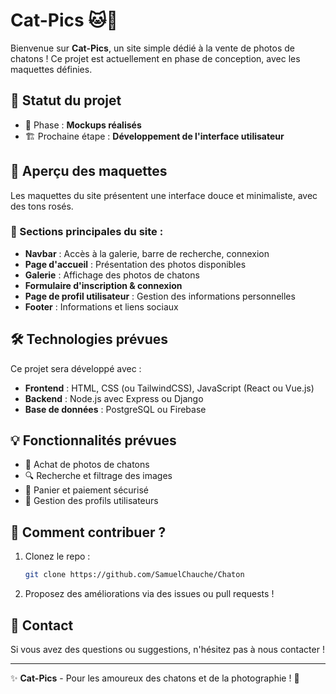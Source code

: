 # Cat-Pics 🐱📸

Bienvenue sur **Cat-Pics**, un site simple dédié à la vente de photos de chatons ! Ce projet est actuellement en phase de conception, avec les maquettes définies.

## 📌 Statut du projet
- 🚀 Phase : **Mockups réalisés**
- 🏗️ Prochaine étape : **Développement de l'interface utilisateur**

## 🎨 Aperçu des maquettes
Les maquettes du site présentent une interface douce et minimaliste, avec des tons rosés.

### 📌 Sections principales du site :
- **Navbar** : Accès à la galerie, barre de recherche, connexion
- **Page d'accueil** : Présentation des photos disponibles
- **Galerie** : Affichage des photos de chatons
- **Formulaire d'inscription & connexion**
- **Page de profil utilisateur** : Gestion des informations personnelles
- **Footer** : Informations et liens sociaux

## 🛠️ Technologies prévues
Ce projet sera développé avec :
- **Frontend** : HTML, CSS (ou TailwindCSS), JavaScript (React ou Vue.js)
- **Backend** : Node.js avec Express ou Django
- **Base de données** : PostgreSQL ou Firebase

## 💡 Fonctionnalités prévues
- 📸 Achat de photos de chatons
- 🔍 Recherche et filtrage des images
- 🛒 Panier et paiement sécurisé
- 👤 Gestion des profils utilisateurs

## 🚀 Comment contribuer ?
1. Clonez le repo :
   ```sh
   git clone https://github.com/SamuelChauche/Chaton
   ```
2. Proposez des améliorations via des issues ou pull requests !

## 📩 Contact
Si vous avez des questions ou suggestions, n'hésitez pas à nous contacter !

---

✨ **Cat-Pics** - Pour les amoureux des chatons et de la photographie ! 🐾

